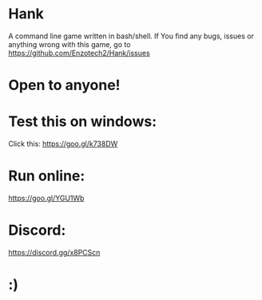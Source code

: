 # Hank
A command line game written in bash/shell.
If You find any bugs, issues or anything wrong with this game, go to https://github.com/Enzotech2/Hank/issues

# Open to anyone!


# Test this on windows:
Click this: https://goo.gl/k738DW

# Run online:
https://goo.gl/YGU1Wb

# Discord:
https://discord.gg/x8PCScn

# :)
